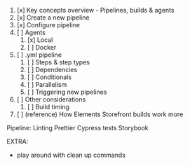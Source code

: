 1. [x] Key concepts overview - Pipelines, builds & agents
1. [x] Create a new pipeline
1. [x] Configure pipeline
1. [ ] Agents
   1. [x] Local
   1. [ ] Docker
1. [ ] .yml pipeline
   1. [ ] Steps & step types
   1. [ ] Dependencies
   1. [ ] Conditionals
   1. [ ] Parallelism
   1. [ ] Triggering new pipelines
1. [ ] Other considerations
   1. [ ] Build timing
1. [ ] (reference) How Elements Storefront builds work more

Pipeline:
Linting
Prettier
Cypress tests
Storybook

<!-- Deploy -->

EXTRA:
- play around with clean up commands

